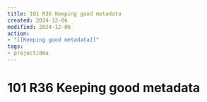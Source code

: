 ```yaml
---
title: 101 R36 Keeping good metadata
created: 2024-12-06
modified: 2024-12-06
action:
- "[[Keeping good metadata]]"
tags: 
- project/dma
---
```

# 101 R36 Keeping good metadata
